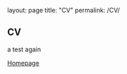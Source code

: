 layout: page
title: "CV"
permalink: /CV/

## CV 

a test again

[Homepage](https://dyan233.github.io/)
